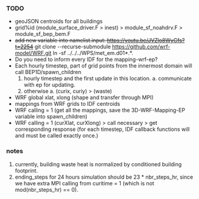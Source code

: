 ### TODO

- geoJSON centroids for all buildings
- grid%id (module_surface_driver.F > inest) > module_sf_noahdrv.F > module_sf_bep_bem.F
- ~~add new variable into namelist.input: https://youtu.be/JVZlo8WyGfs?t=2254~~
git clone --recurse-submodule https://github.com/wrf-model/WRF.git
ln -sf ../../../WPS/met_em.d01*.*.
- Do you need to inform every IDF for the mapping-wrf-ep?
- Each hourly timestep, part of grid points from the innermost domain will call BEP1D/spawn_children
    1. hourly timestep and the first update in this location.
        a. communicate with ep for updating.
    2. otherwise
        a. (curix, curiy) > (waste)
- WRF global xlat, xlong (shape and transfer through MPI)
- mappings from WRF grids to IDF centroids
- WRF calling = 1 (get all the mappings, save the 3D-WRF-Mapping-EP variable into spawn_children)
- WRF calling = 1 (curXlat, curXlong) > call necessary > get corresponding response 
(for each timestep, IDF callback functions will and must be called exactly once.)

### notes
1. currently, building waste heat is normalized by conditioned building footprint.
2. ending_steps for 24 hours simulation should be 23 * nbr_steps_hr, since we have extra MPI calling from curitime = 1 (which is not mod(nbr_steps_hr) == 0).